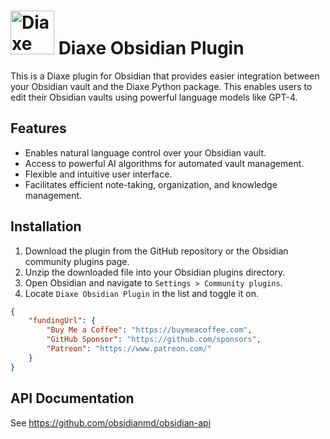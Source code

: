 

# <img src="https://github.com/AdamSobieszek/diaxe-obsidian-plugin/blob/480facee50c9a066f22e2d4df65b7d182b26eb86/diaxe_icon.png?raw=true" alt="Diaxe logo" style="width: 70px;"> Diaxe Obsidian Plugin

This is a Diaxe plugin for Obsidian that provides easier integration between your Obsidian vault and the Diaxe Python package. This  enables users to edit their Obsidian vaults using powerful language models like GPT-4. 

## Features
- Enables natural language control over your Obsidian vault.
- Access to powerful AI algorithms for automated vault management.
- Flexible and intuitive user interface.
- Facilitates efficient note-taking, organization, and knowledge management.

## Installation

1. Download the plugin from the GitHub repository or the Obsidian community plugins page.
2. Unzip the downloaded file into your Obsidian plugins directory.
3. Open Obsidian and navigate to `Settings > Community plugins`.
4. Locate `Diaxe Obsidian Plugin` in the list and toggle it on.


```json
{
    "fundingUrl": {
        "Buy Me a Coffee": "https://buymeacoffee.com",
        "GitHub Sponsor": "https://github.com/sponsors",
        "Patreon": "https://www.patreon.com/"
    }
}
```

## API Documentation

See https://github.com/obsidianmd/obsidian-api
